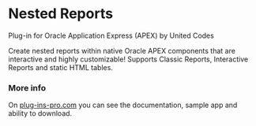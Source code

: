 # Nested Reports
Plug-in for Oracle Application Express (APEX) by United Codes

Create nested reports within native Oracle APEX components that are interactive and highly customizable! Supports Classic Reports, Interactive Reports and static HTML tables.

### More info
On [plug-ins-pro.com](https://www.plug-ins-pro.com) you can see the documentation, sample app and ability to download.
